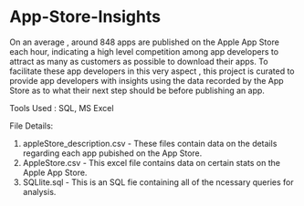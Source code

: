 # App-Store-Insights

On an average , around 848 apps are published on the Apple App Store each hour, indicating a high level competition among app developers to attract as many as  customers as possible to download their apps. To facilitate these app developers in this very aspect , this project is curated to provide app developers with insights using the data recorded by the App Store as to what their next step should be before publishing an app.

Tools Used : SQL, MS Excel

File Details:
1. appleStore_description.csv - These files contain data on the details regarding each app pubished on the App Store.
2. AppleStore.csv - This excel file contains data on certain stats on the Apple App Store.
3. SQLlite.sql - This is an SQL fie containing all of the ncessary queries for analysis.
